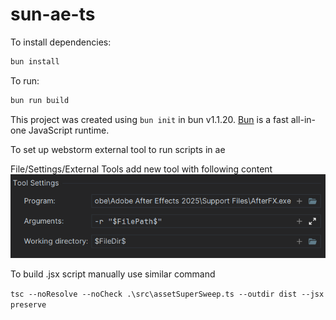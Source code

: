 # sun-ae-ts

To install dependencies:

```bash
bun install
```

To run:

```bash
bun run build
```

This project was created using `bun init` in bun v1.1.20. [Bun](https://bun.sh) is a fast all-in-one JavaScript runtime.

To set up webstorm external tool to run scripts in ae

File/Settings/External Tools add new tool with following content
![img.png](assets/img.png)

To build .jsx script manually use similar command

`tsc --noResolve --noCheck .\src\assetSuperSweep.ts --outdir dist --jsx preserve`
